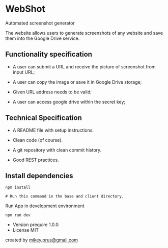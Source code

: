 # WebShot

Automated screenshot generator

The website allows users to generate screenshots of any website and save them into the Google Drive service.


## Functionality specification

- A user can submit a URL and receive the picture of screenshot from input URL;
- A user can copy the image or save it in Google Drive storage;

- Given URL address needs to be valid;
- A user can access google drive within the secret key;


## Technical Specification

- A README file with setup instructions.
- Clean code (of course).

- A git repository with clean commit history.
- Good REST practices.


## Install dependencies

```
npm install

# Run this command in the base and client directory.
```

Run App in development environment
```
npm run dev
```

- Version prequire 1.0.0
- License MIT

created by mikey.prus@gmail.com